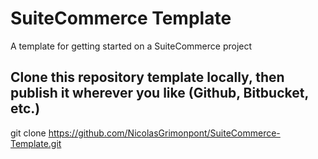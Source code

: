 # SuiteCommerce Template
A template for getting started on a SuiteCommerce project

## Clone this repository template locally, then publish it wherever you like (Github, Bitbucket, etc.)
  git clone https://github.com/NicolasGrimonpont/SuiteCommerce-Template.git

